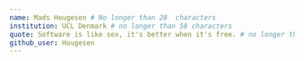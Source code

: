 ```yaml
---
name: Mads Hougesen # No longer than 28  characters
institution: UCL Denmark # no longer than 58 characters
quote: Software is like sex, it's better when it's free. # no longer than 100 characters, avoid using quotes(") to guarantee the format remains the same.
github_user: Hougesen
---
```

